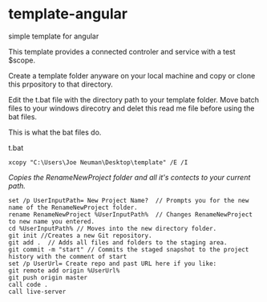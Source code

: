 # template-angular
simple template for angular

This template provides a connected controler and service with a test $scope.

Create a template folder anyware on your local machine and copy or clone this prpository to that directory.

Edit the t.bat file with the directory path to your template folder. Move batch files to your windows direcotry and delet this read me file before using the bat files. 

This is what the bat files do.

t.bat

```script
xcopy "C:\Users\Joe Neuman\Desktop\template" /E /I 
``` 
*Copies the RenameNewProject folder and all it's contects to your current path.*
```script
set /p UserInputPath= New Project Name?  // Prompts you for the new name of the RenameNewProject folder.
rename RenameNewProject %UserInputPath%  // Changes RenameNewProject to new name you entered. 
cd %UserInputPath% // Moves into the new directory folder.
git init //Creates a new Git repository.
git add .  // Adds all files and folders to the staging area.
git commit -m "start" // Commits the staged snapshot to the project history with the comment of start
set /p UserUrl= Create repo and past URL here if you like:
git remote add origin %UserUrl%
git push origin master
call code .
call live-server
```

